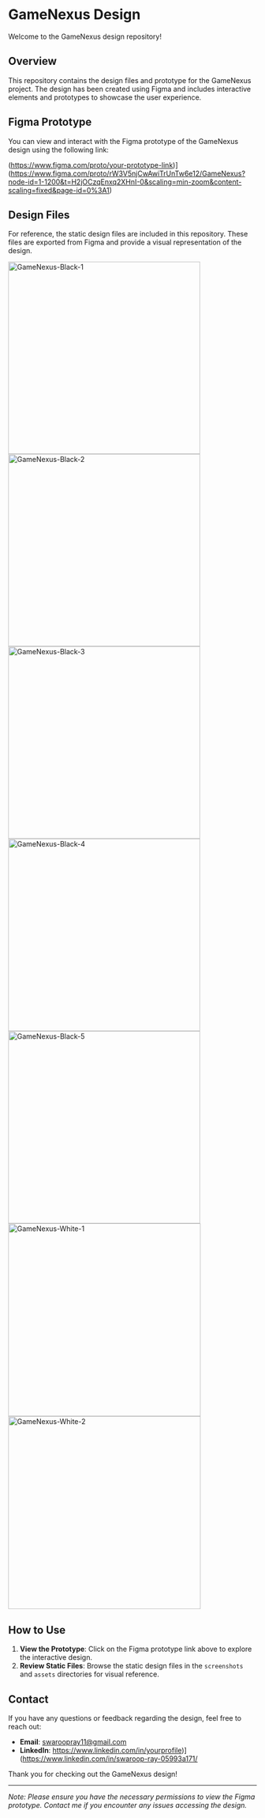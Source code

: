 # GameNexus Design

Welcome to the GameNexus design repository!

## Overview

This repository contains the design files and prototype for the GameNexus project. The design has been created using Figma and includes interactive elements and prototypes to showcase the user experience.

## Figma Prototype

You can view and interact with the Figma prototype of the GameNexus design using the following link:

(https://www.figma.com/proto/your-prototype-link)](https://www.figma.com/proto/rW3V5njCwAwiTrUnTw6e12/GameNexus?node-id=1-1200&t=H2jOCzqEnxq2XHnI-0&scaling=min-zoom&content-scaling=fixed&page-id=0%3A1)

## Design Files

For reference, the static design files are included in this repository. These files are exported from Figma and provide a visual representation of the design.

<img width="389" alt="GameNexus-Black-1" src="https://github.com/user-attachments/assets/b222f180-119e-48a5-a256-434ca11cd82f">
<img width="389" alt="GameNexus-Black-2" src="https://github.com/user-attachments/assets/08d83779-be09-4ee8-8f33-a29d97f27f4a">
<img width="389" alt="GameNexus-Black-3" src="https://github.com/user-attachments/assets/ca0d0f54-49ec-44bc-a993-d52f305aaf12">
<img width="389" alt="GameNexus-Black-4" src="https://github.com/user-attachments/assets/c1f25d05-2fc4-42f4-88cd-bb305ec4408d">
<img width="389" alt="GameNexus-Black-5" src="https://github.com/user-attachments/assets/3d974242-f26f-4af4-8d42-7ab41d537bbe">
<img width="390" alt="GameNexus-White-1" src="https://github.com/user-attachments/assets/560b1c53-25c8-42a4-affd-66dae28cafa9">
<img width="390" alt="GameNexus-White-2" src="https://github.com/user-attachments/assets/d1d7ebf6-dfc1-45d4-bbec-76c3be142465">

## How to Use

1. **View the Prototype**: Click on the Figma prototype link above to explore the interactive design.
2. **Review Static Files**: Browse the static design files in the `screenshots` and `assets` directories for visual reference.

## Contact

If you have any questions or feedback regarding the design, feel free to reach out:

- **Email**: swaroopray11@gmail.com
- **LinkedIn**: https://www.linkedin.com/in/yourprofile)](https://www.linkedin.com/in/swaroop-ray-05993a171/

Thank you for checking out the GameNexus design!

---

*Note: Please ensure you have the necessary permissions to view the Figma prototype. Contact me if you encounter any issues accessing the design.*

